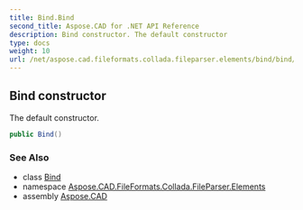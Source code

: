 ```yaml
---
title: Bind.Bind
second_title: Aspose.CAD for .NET API Reference
description: Bind constructor. The default constructor
type: docs
weight: 10
url: /net/aspose.cad.fileformats.collada.fileparser.elements/bind/bind/
---
```

## Bind constructor

The default constructor.

```csharp
public Bind()
```

### See Also

* class [Bind](../)
* namespace [Aspose.CAD.FileFormats.Collada.FileParser.Elements](../../bind/)
* assembly [Aspose.CAD](../../../)


